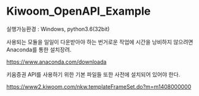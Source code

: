 # Kiwoom_OpenAPI_Example

실행가능환경 : Windows, python3.6(32bit)

사용되는 모듈을 일일이 다운받아야 하는 번거로운 작업에 시간을 낭비하지 않으려면 Anaconda를 통한 설치장려.

https://www.anaconda.com/downloada

키움증권 API를 사용하기 위한 기본 파일들 또한 사전에 설치되어 있어야 한다.

https://www2.kiwoom.com/nkw.templateFrameSet.do?m=m1408000000
